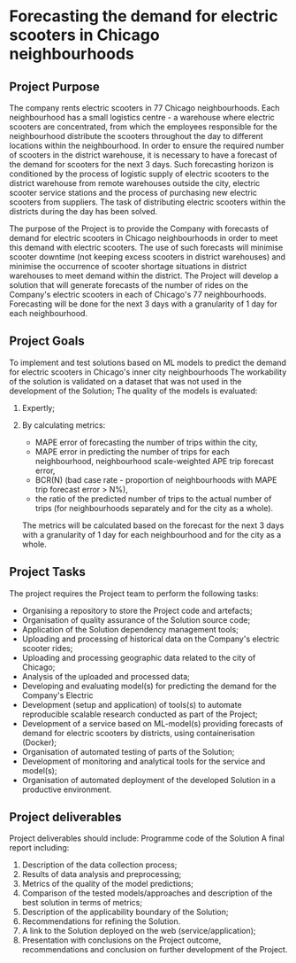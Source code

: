 # Forecasting the demand for electric scooters in Chicago neighbourhoods

## Project Purpose


The company rents electric scooters in 77 Chicago neighbourhoods. Each neighbourhood has a small logistics centre - a warehouse where electric scooters are concentrated, from which the employees responsible for the neighbourhood distribute the scooters throughout the day to different locations within the neighbourhood. In order to ensure the required number of scooters in the district warehouse, it is necessary to have a forecast of the demand for scooters for the next 3 days. Such forecasting horizon is conditioned by the process of logistic supply of electric scooters to the district warehouse from remote warehouses outside the city, electric scooter service stations and the process of purchasing new electric scooters from suppliers. The task of distributing electric scooters within the districts during the day has been solved. 

The purpose of the Project is to provide the Company with forecasts of demand for electric scooters in Chicago neighbourhoods in order to meet this demand with electric scooters. The use of such forecasts will minimise scooter downtime (not keeping excess scooters in district warehouses) and minimise the occurrence of scooter shortage situations in district warehouses to meet demand within the district. The Project will develop a solution that will generate forecasts of the number of rides on the Company's electric scooters in each of Chicago's 77 neighbourhoods. Forecasting will be done for the next 3 days with a granularity of 1 day for each neighbourhood.


## Project Goals
To implement and test solutions based on ML models to predict the demand for electric scooters in Chicago's inner city neighbourhoods The workability of the solution is validated on a dataset that was not used in the development of the Solution; The quality of the models is evaluated:
1. Expertly;
2. By calculating metrics:
   - MAPE error of forecasting the number of trips within the city, 
   - MAPE error in predicting the number of trips for each neighbourhood,
   neighbourhood scale-weighted APE trip forecast error, 
   - BCR(N) (bad case rate - proportion of neighbourhoods with MAPE trip forecast error > N%), 
   - the ratio of the predicted number of trips to the actual number of trips (for neighbourhoods separately and for the city as a whole).

   The metrics will be calculated based on the forecast for the next 3 days with a granularity of 1 day for each neighbourhood and for the city as a whole.

## Project Tasks
The project requires the Project team to perform the following tasks:
- Organising a repository to store the Project code and artefacts;
- Organisation of quality assurance of the Solution source code;
- Application of the Solution dependency management tools;
- Uploading and processing of historical data on the Company's electric scooter rides;
- Uploading and processing geographic data related to the city of Chicago;
- Analysis of the uploaded and processed data;
- Developing and evaluating model(s) for predicting the demand for the Company's Electric
- Development (setup and application) of tools(s) to automate reproducible scalable research conducted as part of the Project;
- Development of a service based on ML-model(s) providing forecasts of demand for electric scooters by districts, using containerisation (Docker);
- Organisation of automated testing of parts of the Solution;
- Development of monitoring and analytical tools for the service and model(s);
- Organisation of automated deployment of the developed Solution in a productive environment.

## Project deliverables
Project deliverables should include:
Programme code of the Solution
A final report including:
1. Description of the data collection process;
2. Results of data analysis and preprocessing;
3. Metrics of the quality of the model predictions;
4. Comparison of the tested models/approaches and description of the best solution in terms of metrics;
5. Description of the applicability boundary of the Solution;
6. Recommendations for refining the Solution.
7. A link to the Solution deployed on the web (service/application);
8. Presentation with conclusions on the Project outcome, recommendations and conclusion on further development of the Project.